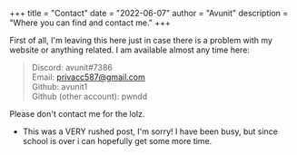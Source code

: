 +++
title = "Contact"
date = "2022-06-07"
author = "Avunit"
description = "Where you can find and contact me."
+++

First of all, I'm leaving this here just in case there is a problem with my website or anything related. I am available almost any time here:

> Discord: avunit#7386  
> Email: privacc587@gmail.com  
> Github: avunit1  
> Github (other account): pwndd

Please don't contact me for the lolz.

- This was a VERY rushed post, I'm sorry! I have been busy, but since school is over i can hopefully get some more time.
